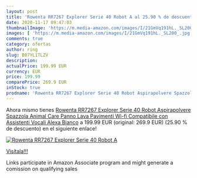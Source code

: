 ```yaml
---
layout: post
title: 'Rowenta RR7267 Explorer Serie 40 Robot A al 25.90 % de descuento'
date: 2020-11-17 09:47:03
thumbnailImage: 'https://m.media-amazon.com/images/I/21GmVq191hL._SL200_.jpg'
images: [ 'https://m.media-amazon.com/images/I/21GmVq191hL._SL200_.jpg' ]
comments: true
category: ofertas
author: ring
slug: B07YL1TLZV
description:
actualPrice: 199.99 EUR
currency: EUR
price: 199.99
comparePrice: 269.9 EUR
inStock: true
prodname: 'Rowenta RR7267 Explorer Serie 40 Robot Aspirapolvere Spazzola Animal Care  Panno Lava Pavimenti  Wi-fi  Compatibile con Assistenti Vocali  Alexa  Bianco'
---
```


Ahora mismo tienes [Rowenta RR7267 Explorer Serie 40 Robot Aspirapolvere Spazzola Animal Care  Panno Lava Pavimenti  Wi-fi  Compatibile con Assistenti Vocali  Alexa  Bianco](https://www.amazon.it/dp/B07YL1TLZV/?tag=tolees00-21) a 199.99 EUR (original: 269.9 EUR) (25.90 %  de descuento) en el siguiente enlace!

[![Rowenta RR7267 Explorer Serie 40 Robot A](https://m.media-amazon.com/images/I/21GmVq191hL._SL200_.jpg)](https://www.amazon.it/dp/B07YL1TLZV/?tag=tolees00-21)

[Visítala!!!](https://www.amazon.it/dp/B07YL1TLZV/?tag=tolees00-21)

Links participate in Amazon Associate program and might generate a comission on qualifying sales

